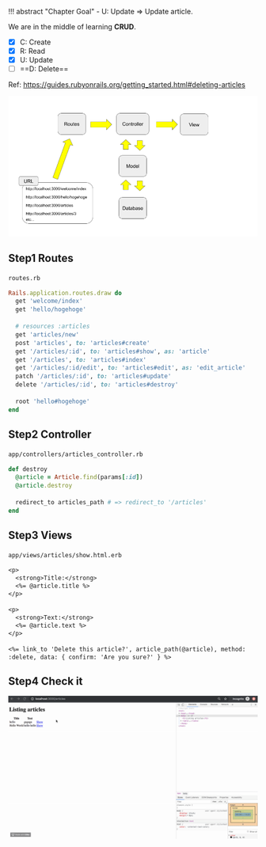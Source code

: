 !!! abstract "Chapter Goal"
    - U: Update => Update article.


We are in the middle of learning **CRUD**.

* [x] C: Create
* [x] R: Read
* [x] U: Update
* [ ] ==D: Delete==

Ref: https://guides.rubyonrails.org/getting_started.html#deleting-articles

![rails-flow-diagram.png](../img/rails-guide-basics/rails-flow-diagram.png)

## Step1 Routes
`routes.rb`
```ruby hl_lines="12"
Rails.application.routes.draw do
  get 'welcome/index'
  get 'hello/hogehoge'
  
  # resources :articles
  get 'articles/new'
  post 'articles', to: 'articles#create'
  get '/articles/:id', to: 'articles#show', as: 'article'
  get '/articles', to: 'articles#index'
  get '/articles/:id/edit', to: 'articles#edit', as: 'edit_article'
  patch '/articles/:id', to: 'articles#update'
  delete '/articles/:id', to: 'articles#destroy'

  root 'hello#hogehoge'
end
```

## Step2 Controller
`app/controllers/articles_controller.rb`
```ruby
def destroy
  @article = Article.find(params[:id])
  @article.destroy
 
  redirect_to articles_path # => redirect_to '/articles'
end
```

## Step3 Views
`app/views/articles/show.html.erb`
```erb hl_lines="11"
<p>
  <strong>Title:</strong>
  <%= @article.title %>
</p>
 
<p>
  <strong>Text:</strong>
  <%= @article.text %>
</p>

<%= link_to 'Delete this article?', article_path(@article), method: :delete, data: { confirm: 'Are you sure?' } %>
```

## Step4 Check it
![delete-article.gif](../img/rails-guide-basics/delete-article.gif)